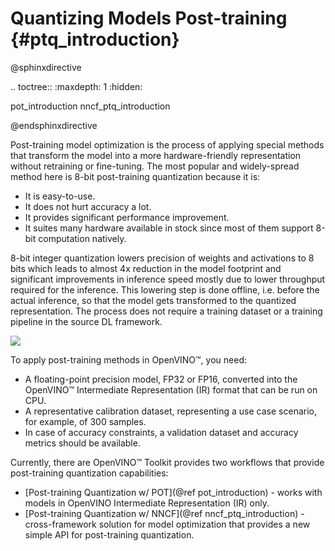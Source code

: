 # Quantizing Models Post-training {#ptq_introduction}

@sphinxdirective

.. toctree::
   :maxdepth: 1
   :hidden:

   pot_introduction
   nncf_ptq_introduction

@endsphinxdirective

Post-training model optimization is the process of applying special methods that transform the model into a more hardware-friendly representation without retraining or fine-tuning. The most popular and widely-spread method here is 8-bit post-training quantization because it is:
* It is easy-to-use.
* It does not hurt accuracy a lot.
* It provides significant performance improvement.
* It suites many hardware available in stock since most of them support 8-bit computation natively.

8-bit integer quantization lowers precision of weights and activations to 8 bits which leads to almost 4x reduction in the model footprint and significant improvements in inference speed mostly due to lower throughput required for the inference. This lowering step is done offline, i.e. before the actual inference, so that the model gets transformed to the quantized representation. The process does not require a training dataset or a training pipeline in the source DL framework. 

![](../img/quantization_picture.png)

To apply post-training methods in OpenVINO&trade;, you need:
* A floating-point precision model, FP32 or FP16, converted into the OpenVINO&trade; Intermediate Representation (IR) format that can be run on CPU.
* A representative calibration dataset, representing a use case scenario, for example, of 300 samples.
* In case of accuracy constraints, a validation dataset and accuracy metrics should be available.

Currently, there are OpenVINO&trade; Toolkit provides two workflows that provide post-training quantization capabilities:
* [Post-training Quantization w/ POT](@ref pot_introduction) - works with models in OpenVINO Intermediate Representation (IR) only.
* [Post-training Quantization w/ NNCF](@ref nncf_ptq_introduction) - cross-framework solution for model optimization that provides a new simple API for post-training quantization.